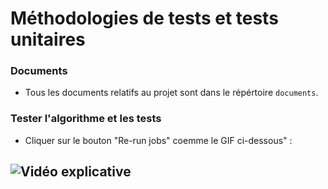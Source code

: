 # Méthodologies de tests et tests unitaires

### Documents

- Tous les documents relatifs au projet sont dans le répértoire `documents`.

### Tester l'algorithme et les tests

- Cliquer sur le bouton "Re-run jobs" coemme le GIF ci-dessous" :

![Vidéo explicative](https://www.aht.li/3861929/SwartZCoding_test-action--Mozilla-Firefox-2024-07-20-18-20-22.gif)
---